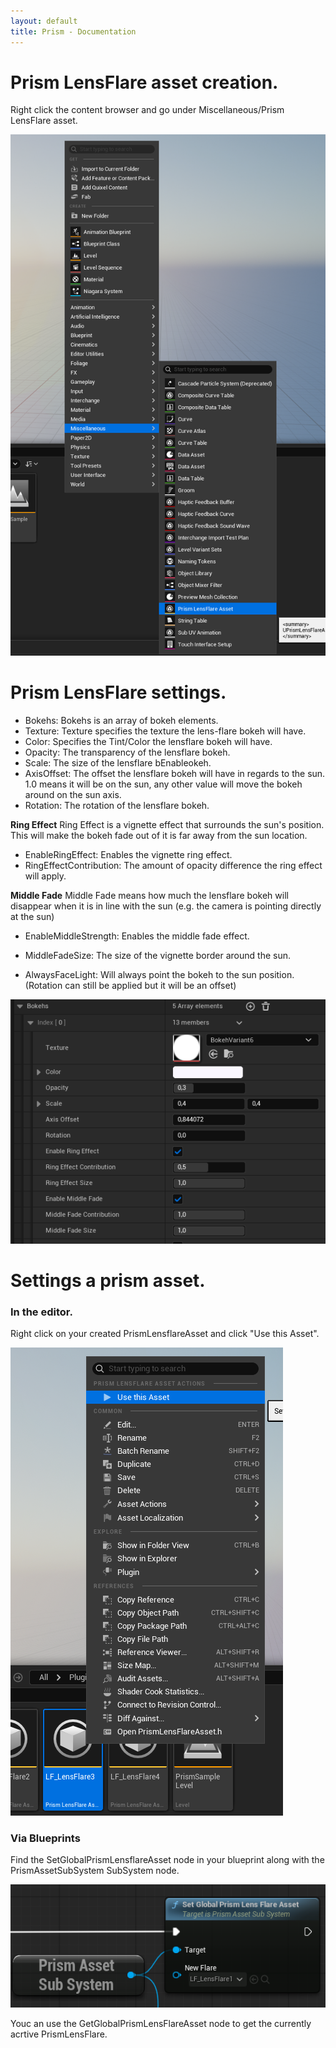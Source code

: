 ```yaml
---
layout: default
title: Prism - Documentation
---
```

# Prism LensFlare asset creation.
Right click the content browser and go under Miscellaneous/Prism LensFlare asset.

![](assets/AssetCreation.png)

# Prism LensFlare settings.
* Bokehs: Bokehs is an array of bokeh elements.
* Texture: Texture specifies the texture the lens-flare bokeh will have.
* Color: Specifies the Tint/Color the lensflare bokeh will have.
* Opacity: The transparency of the lensflare bokeh.
* Scale: The size of the lensflare bEnableokeh.
* AxisOffset: The offset the lensflare bokeh will have in regards to the sun. 1.0 means it will be on the sun, any other value will move the bokeh around on the sun axis.
* Rotation: The rotation of the lensflare bokeh.

**Ring Effect**
Ring Effect is a vignette effect that surrounds the sun's position. This will make the bokeh fade out of it is far away from the sun location.
* EnableRingEffect: Enables the vignette ring effect.
* RingEffectContribution: The amount of opacity difference the ring effect will apply.

**Middle Fade**
Middle Fade means how much the lensflare bokeh will disappear when it is in line with the sun (e.g. the camera is pointing directly at the sun)
* EnableMiddleStrength: Enables the middle fade effect.
* MiddleFadeSize: The size of the vignette border around the sun.

* AlwaysFaceLight: Will always point the bokeh to the sun position. (Rotation can still be applied but it will be an offset)

![](assets/PrismAsset.png)

# Settings a prism asset.
### In the editor.
Right click on your created PrismLensflareAsset and click "Use this Asset".

![](assets/SettingAsset.png)

### Via Blueprints
Find the SetGlobalPrismLensflareAsset node in your blueprint along with the PrismAssetSubSystem SubSystem node.

![](assets/SettingAssetBP.png)

Youc an use the GetGlobalPrismLensFlareAsset node to get the currently acrtive PrismLensFlare.

